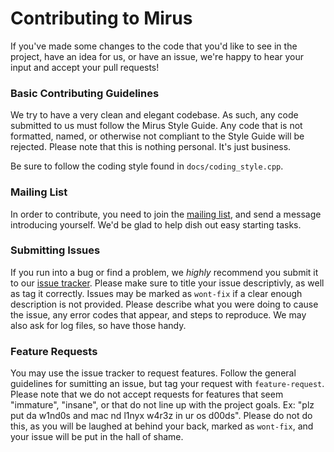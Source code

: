 # Contributing to Mirus
If you've made some changes to the code that you'd like to see in the project, have an idea for us, or have an issue, we're happy to hear your input and accept your pull requests!

### Basic Contributing Guidelines
We try to have a very clean and elegant codebase.  As such, any code submitted to us must follow the Mirus Style Guide.  Any code that is not formatted, named, or otherwise not compliant to the Style Guide will be rejected.  Please note that this is nothing personal.  It's just business.

Be sure to follow the coding style found in `docs/coding_style.cpp`.

### Mailing List
In order to contribute, you need to join the [mailing list](https://groups.google.com/forum/#!forum/mirus-dev), and send a message introducing yourself.  We'd be glad to help dish out easy starting tasks.

### Submitting Issues
If you run into a bug or find a problem, we *highly* recommend you submit it to our [issue tracker](https://github.com/joshbeitler/mirus/issues).  Please make sure to title your issue descriptivly, as well as tag it correctly.  Issues may be marked as `wont-fix` if a clear enough description is not provided.  Please describe what you were doing to cause the issue, any error codes that appear, and steps to reproduce.  We may also ask for log files, so have those handy.

### Feature Requests
You may use the issue tracker to request features.  Follow the general guidelines for sumitting an issue, but tag your request with `feature-request`.  Please note that we do not accept requests for features that seem "immature", "insane", or that do not line up with the project goals.  Ex: "plz put da w1nd0s and mac nd l1nyx w4r3z in ur os d00ds".  Please do not do this, as you will be laughed at behind your back, marked as `wont-fix`, and your issue will be put in the hall of shame.
